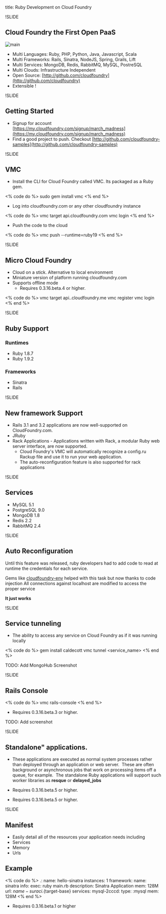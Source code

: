 title: Ruby Development on Cloud Foundry

!SLIDE

## Cloud Foundry the First Open PaaS

![main](/img/Panel.png)

- Multi Languages: Ruby, PHP, Python, Java, Javascript, Scala
- Multi Frameworks: Rails, Sinatra, NodeJS, Spring, Grails, Lift
- Multi Services: MongoDB, Redis, RabbitMQ, MySQL, PostreSQL
- Multi Clouds: Infrastructure Independent
- Open Source: [http://github.com/cloudfoundry](http://github.com/cloudfoundry)
- Extensible !

!SLIDE

## Getting Started

- Signup for account [https://my.cloudfoundry.com/signup/march_madness](https://my.cloudfoundry.com/signup/march_madness)
- Find a good project to push. Checkout [http://github.com/cloudfoundry-samples](http://github.com/cloudfoundry-samples)

!SLIDE

## VMC

- Install the CLI for Cloud Foundry called VMC. Its packaged as a Ruby gem.

<% code do %>
    sudo gem install vmc
<% end %>

- Log into cloudfoundry.com or any other cloudfoundry instance

<% code do %>
    vmc target api.cloudfoundry.com
    vmc login <username>
<% end %>

- Push the code to the cloud

<% code do %>
    vmc push --runtime=ruby19
<% end %>

!SLIDE

## Micro Cloud Foundry

- Cloud on a stick. Alternative to local environment
- Miniature version of platform running cloudfoundry.com
- Supports offline mode
  - Requires 0.3.16.beta.4 or higher.

<% code do %>
    vmc target api.<name>.cloudfoundry.me
    vmc register <email>
    vmc login <email>
<% end %>

!SLIDE

## Ruby Support

### Runtimes
- Ruby 1.8.7
- Ruby 1.9.2

### Frameworks
- Sinatra
- Rails

!SLIDE

## New framework Support
- Rails 3.1 and 3.2 applications are now well-supported on CloudFoundry.com. 
- JRuby
- Rack Applications - Applications written with Rack, a modular Ruby web server interface, are now supported. 
  - Cloud Foundry's VMC will automatically recognize a config.ru Rackup file and use it to run your web application. 
  - The auto-reconfiguration feature is also supported for rack applications

!SLIDE

## Services

- MySQL 5.1
- PostgreSQL 9.0
- MongoDB 1.8
- Redis 2.2
- RabbitMQ 2.4

!SLIDE

## Auto Reconfiguration

Until this feature was released, ruby developers had to add code to read at runtime the credentials for each service.

Gems like [cloudfoundry-env](https://github.com/cloudfoundry-samples/cloudfoundry-env) helped with this task but now thanks to code injection
All connections against localhost are modified to access the proper service

**It just works**

!SLIDE

## Service tunneling

- The ability to access any service on Cloud Foundry as if it was running locally

<% code do %>
    gem install caldecott
    vmc tunnel <service_name>
<% end %>

TODO: Add MongoHub Screenshot

!SLIDE

## Rails Console

<% code do %>
    vmc rails-console <appname>
<% end %>

- Requires 0.3.16.beta.3 or higher.

TODO: Add screenshot

!SLIDE

## Standalone" applications. 

- These applications are executed as normal system processes rather than deployed through an application or web server. 
These are often background or asynchronous jobs that work on processing items off a queue, for example. 
The standalone Ruby applications will support such worker libraries as **resque** or **delayed_jobs** 

- Requires 0.3.16.beta.5 or higher.
- Requires 0.3.16.beta.5 or higher.

!SLIDE

## Manifest

- Easily detail all of the resources your application needs including
- Services
- Memory
- Urls

## Example
<% code do %>
  .:
    name: hello-sinatra
    instances: 1
    framework:
      name: sinatra
      info:
        exec: ruby main.rb
        description: Sinatra Application
        mem: 128M
    url: ${name}-suraci.${target-base}
    services:
      mysql-2cccd:
        type: :mysql
    mem: 128M
<% end %>

- Requires 0.3.16.beta.1 or higher






